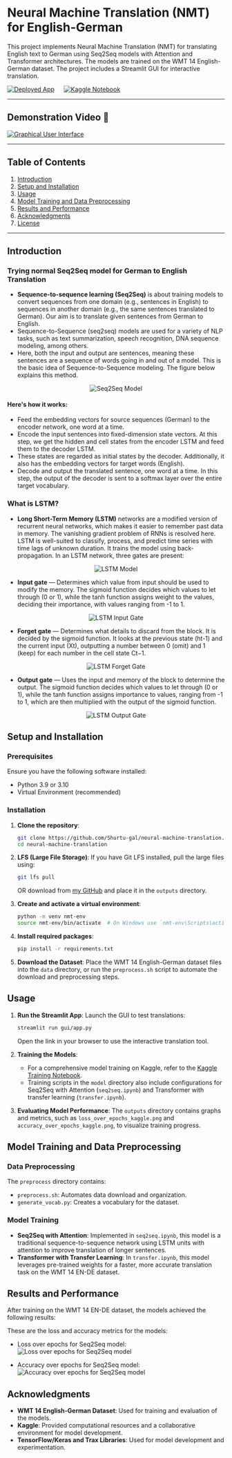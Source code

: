 # Neural Machine Translation (NMT) for English-German

This project implements Neural Machine Translation (NMT) for translating English text to German using Seq2Seq models with Attention and Transformer architectures. The models are trained on the WMT 14 English-German dataset. The project includes a Streamlit GUI for interactive translation.

[![Deployed App](https://img.shields.io/badge/Streamlit-App%20Live-brightgreen?logo=Streamlit&logoColor=white&style=for-the-badge)](https://neural-machine-translation-ashish.streamlit.app/) &emsp; [![Kaggle Notebook](https://img.shields.io/badge/Kaggle-Notebook-blue?logo=kaggle&logoColor=white&style=for-the-badge)](https://www.kaggle.com/code/shurtugal3023/neural-machine-translation)  

---

## Demonstration Video 🎥

<!-- Video ./outputs/demo.webm -->
[![Graphical User Interface](./outputs/gui.png)](https://github.com/user-attachments/assets/6abd2d55-cf14-4b15-a6c1-b557be926ab1)

---

## Table of Contents
1. [Introduction](#introduction)
2. [Setup and Installation](#setup-and-installation)
3. [Usage](#usage)
4. [Model Training and Data Preprocessing](#model-training-and-data-preprocessing)
5. [Results and Performance](#results-and-performance)
6. [Acknowledgments](#acknowledgments)
7. [License](#license)

---

## Introduction

### Trying normal Seq2Seq model for German to English Translation

- **Sequence-to-sequence learning (Seq2Seq)** is about training models to convert sequences from one domain (e.g., sentences in English) to sequences in another domain (e.g., the same sentences translated to German). Our aim is to translate given sentences from German to English.
- Sequence-to-Sequence (seq2seq) models are used for a variety of NLP tasks, such as text summarization, speech recognition, DNA sequence modeling, among others.
- Here, both the input and output are sentences, meaning these sentences are a sequence of words going in and out of a model. This is the basic idea of Sequence-to-Sequence modeling. The figure below explains this method.

<p align="center">
  <img src="https://cdn.analyticsvidhya.com/wp-content/uploads/2019/01/enc_dec_simple.png" alt="Seq2Seq Model">
</p>

#### Here's how it works:

- Feed the embedding vectors for source sequences (German) to the encoder network, one word at a time.
- Encode the input sentences into fixed-dimension state vectors. At this step, we get the hidden and cell states from the encoder LSTM and feed them to the decoder LSTM.
- These states are regarded as initial states by the decoder. Additionally, it also has the embedding vectors for target words (English).
- Decode and output the translated sentence, one word at a time. In this step, the output of the decoder is sent to a softmax layer over the entire target vocabulary.

### What is LSTM?

- **Long Short-Term Memory (LSTM)** networks are a modified version of recurrent neural networks, which makes it easier to remember past data in memory. The vanishing gradient problem of RNNs is resolved here. LSTM is well-suited to classify, process, and predict time series with time lags of unknown duration. It trains the model using back-propagation. In an LSTM network, three gates are present:

<p align="center">
  <img src="https://miro.medium.com/max/700/1*MwU5yk8f9d6IcLybvGgNxA.jpeg" alt="LSTM Model">
</p>

- **Input gate** — Determines which value from input should be used to modify the memory. The sigmoid function decides which values to let through (0 or 1), while the tanh function assigns weight to the values, deciding their importance, with values ranging from -1 to 1.

<p align="center">
  <img src="https://miro.medium.com/max/500/1*k1lxwjsxxn8O4BEiVlQNdg.png" alt="LSTM Input Gate">
</p>

- **Forget gate** — Determines what details to discard from the block. It is decided by the sigmoid function. It looks at the previous state (ht-1) and the current input (Xt), outputting a number between 0 (omit) and 1 (keep) for each number in the cell state Ct−1.

<p align="center">
  <img src="https://miro.medium.com/max/500/1*bQnecA5sy_eepNkL8I-95A.png" alt="LSTM Forget Gate">
</p>

- **Output gate** — Uses the input and memory of the block to determine the output. The sigmoid function decides which values to let through (0 or 1), while the tanh function assigns importance to values, ranging from -1 to 1, which are then multiplied with the output of the sigmoid function.

<p align="center">
  <img src="https://miro.medium.com/max/700/1*s8532P11PgGi2sZqikZ2kA.png" alt="LSTM Output Gate">
</p>


## Setup and Installation

### Prerequisites

Ensure you have the following software installed:
- Python 3.9 or 3.10
- Virtual Environment (recommended)

### Installation

1. **Clone the repository**:
   ```bash
   git clone https://github.com/Shurtu-gal/neural-machine-translation.git
   cd neural-machine-translation
   ```

2. **LFS (Large File Storage)**:
   If you have Git LFS installed, pull the large files using:
   ```bash
   git lfs pull
   ```

   OR download from [my GitHub](https://github.com/Shurtu-gal/neural-machine-translation/raw/refs/heads/main/outputs/ende_wmt32k.pkl.gz) and place it in the `outputs` directory.

3. **Create and activate a virtual environment**:
   ```bash
   python -m venv nmt-env
   source nmt-env/bin/activate  # On Windows use `nmt-env\Scripts\activate`
   ```

4. **Install required packages**:
   ```bash
   pip install -r requirements.txt
   ```

5. **Download the Dataset**:
   Place the WMT 14 English-German dataset files into the `data` directory, or run the `preprocess.sh` script to automate the download and preprocessing steps.

## Usage

1. **Run the Streamlit App**:
   Launch the GUI to test translations:
   ```bash
   streamlit run gui/app.py
   ```
   Open the link in your browser to use the interactive translation tool.

2. **Training the Models**:
   - For a comprehensive model training on Kaggle, refer to the [Kaggle Training Notebook](https://www.kaggle.com/code/shurtugal3023/neural-machine-translation).
   - Training scripts in the `model` directory also include configurations for Seq2Seq with Attention (`seq2seq.ipynb`) and Transformer with transfer learning (`transfer.ipynb`).

3. **Evaluating Model Performance**:
   The `outputs` directory contains graphs and metrics, such as `loss_over_epochs_kaggle.png` and `accuracy_over_epochs_kaggle.png`, to visualize training progress.

## Model Training and Data Preprocessing

### Data Preprocessing
The `preprocess` directory contains:
- `preprocess.sh`: Automates data download and organization.
- `generate_vocab.py`: Creates a vocabulary for the dataset.

### Model Training
- **Seq2Seq with Attention**: Implemented in `seq2seq.ipynb`, this model is a traditional sequence-to-sequence network using LSTM units with attention to improve translation of longer sentences.
- **Transformer with Transfer Learning**: In `transfer.ipynb`, this model leverages pre-trained weights for a faster, more accurate translation task on the WMT 14 EN-DE dataset.

## Results and Performance

After training on the WMT 14 EN-DE dataset, the models achieved the following results:

These are the loss and accuracy metrics for the models:
- Loss over epochs for Seq2Seq model:
![Loss over epochs for Seq2Seq model](./outputs/loss_over_epochs_kaggle.png)

- Accuracy over epochs for Seq2Seq model:
![Accuracy over epochs for Seq2Seq model](./outputs/accuracy_over_epochs_kaggle.png)

## Acknowledgments

- **WMT 14 English-German Dataset**: Used for training and evaluation of the models.
- **Kaggle**: Provided computational resources and a collaborative environment for model development.
- **TensorFlow/Keras and Trax Libraries**: Used for model development and experimentation.